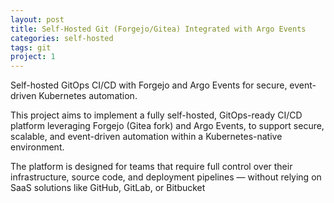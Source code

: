 ```yaml
---
layout: post
title: Self-Hosted Git (Forgejo/Gitea) Integrated with Argo Events
categories: self-hosted
tags: git
project: 1
---
```


Self-hosted GitOps CI/CD with Forgejo and Argo Events for secure, event-driven Kubernetes automation.

<!--more-->

This project aims to implement a fully self-hosted, GitOps-ready CI/CD platform leveraging Forgejo (Gitea fork) and Argo Events, to support secure, scalable, and event-driven automation within a Kubernetes-native environment.

The platform is designed for teams that require full control over their infrastructure, source code, and deployment pipelines — without relying on SaaS solutions like GitHub, GitLab, or Bitbucket